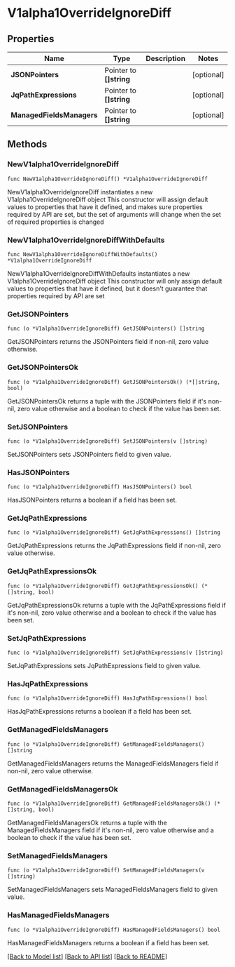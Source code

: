 # V1alpha1OverrideIgnoreDiff

## Properties

Name | Type | Description | Notes
------------ | ------------- | ------------- | -------------
**JSONPointers** | Pointer to **[]string** |  | [optional] 
**JqPathExpressions** | Pointer to **[]string** |  | [optional] 
**ManagedFieldsManagers** | Pointer to **[]string** |  | [optional] 

## Methods

### NewV1alpha1OverrideIgnoreDiff

`func NewV1alpha1OverrideIgnoreDiff() *V1alpha1OverrideIgnoreDiff`

NewV1alpha1OverrideIgnoreDiff instantiates a new V1alpha1OverrideIgnoreDiff object
This constructor will assign default values to properties that have it defined,
and makes sure properties required by API are set, but the set of arguments
will change when the set of required properties is changed

### NewV1alpha1OverrideIgnoreDiffWithDefaults

`func NewV1alpha1OverrideIgnoreDiffWithDefaults() *V1alpha1OverrideIgnoreDiff`

NewV1alpha1OverrideIgnoreDiffWithDefaults instantiates a new V1alpha1OverrideIgnoreDiff object
This constructor will only assign default values to properties that have it defined,
but it doesn't guarantee that properties required by API are set

### GetJSONPointers

`func (o *V1alpha1OverrideIgnoreDiff) GetJSONPointers() []string`

GetJSONPointers returns the JSONPointers field if non-nil, zero value otherwise.

### GetJSONPointersOk

`func (o *V1alpha1OverrideIgnoreDiff) GetJSONPointersOk() (*[]string, bool)`

GetJSONPointersOk returns a tuple with the JSONPointers field if it's non-nil, zero value otherwise
and a boolean to check if the value has been set.

### SetJSONPointers

`func (o *V1alpha1OverrideIgnoreDiff) SetJSONPointers(v []string)`

SetJSONPointers sets JSONPointers field to given value.

### HasJSONPointers

`func (o *V1alpha1OverrideIgnoreDiff) HasJSONPointers() bool`

HasJSONPointers returns a boolean if a field has been set.

### GetJqPathExpressions

`func (o *V1alpha1OverrideIgnoreDiff) GetJqPathExpressions() []string`

GetJqPathExpressions returns the JqPathExpressions field if non-nil, zero value otherwise.

### GetJqPathExpressionsOk

`func (o *V1alpha1OverrideIgnoreDiff) GetJqPathExpressionsOk() (*[]string, bool)`

GetJqPathExpressionsOk returns a tuple with the JqPathExpressions field if it's non-nil, zero value otherwise
and a boolean to check if the value has been set.

### SetJqPathExpressions

`func (o *V1alpha1OverrideIgnoreDiff) SetJqPathExpressions(v []string)`

SetJqPathExpressions sets JqPathExpressions field to given value.

### HasJqPathExpressions

`func (o *V1alpha1OverrideIgnoreDiff) HasJqPathExpressions() bool`

HasJqPathExpressions returns a boolean if a field has been set.

### GetManagedFieldsManagers

`func (o *V1alpha1OverrideIgnoreDiff) GetManagedFieldsManagers() []string`

GetManagedFieldsManagers returns the ManagedFieldsManagers field if non-nil, zero value otherwise.

### GetManagedFieldsManagersOk

`func (o *V1alpha1OverrideIgnoreDiff) GetManagedFieldsManagersOk() (*[]string, bool)`

GetManagedFieldsManagersOk returns a tuple with the ManagedFieldsManagers field if it's non-nil, zero value otherwise
and a boolean to check if the value has been set.

### SetManagedFieldsManagers

`func (o *V1alpha1OverrideIgnoreDiff) SetManagedFieldsManagers(v []string)`

SetManagedFieldsManagers sets ManagedFieldsManagers field to given value.

### HasManagedFieldsManagers

`func (o *V1alpha1OverrideIgnoreDiff) HasManagedFieldsManagers() bool`

HasManagedFieldsManagers returns a boolean if a field has been set.


[[Back to Model list]](../README.md#documentation-for-models) [[Back to API list]](../README.md#documentation-for-api-endpoints) [[Back to README]](../README.md)


